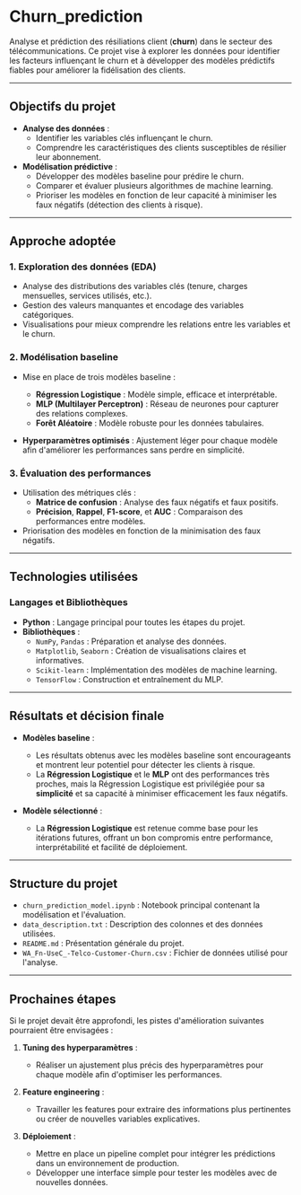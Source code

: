 # Churn_prediction

Analyse et prédiction des résiliations client (**churn**) dans le secteur des télécommunications. Ce projet vise à explorer les données pour identifier les facteurs influençant le churn et à développer des modèles prédictifs fiables pour améliorer la fidélisation des clients.

---

##  Objectifs du projet

- **Analyse des données** :
  - Identifier les variables clés influençant le churn.
  - Comprendre les caractéristiques des clients susceptibles de résilier leur abonnement.
- **Modélisation prédictive** :
  - Développer des modèles baseline pour prédire le churn.
  - Comparer et évaluer plusieurs algorithmes de machine learning.
  - Prioriser les modèles en fonction de leur capacité à minimiser les faux négatifs (détection des clients à risque).

---

##  Approche adoptée

### 1. **Exploration des données (EDA)**
- Analyse des distributions des variables clés (tenure, charges mensuelles, services utilisés, etc.).
- Gestion des valeurs manquantes et encodage des variables catégoriques.
- Visualisations pour mieux comprendre les relations entre les variables et le churn.

### 2. **Modélisation baseline**
- Mise en place de trois modèles baseline :
  - **Régression Logistique** : Modèle simple, efficace et interprétable.
  - **MLP (Multilayer Perceptron)** : Réseau de neurones pour capturer des relations complexes.
  - **Forêt Aléatoire** : Modèle robuste pour les données tabulaires.

- **Hyperparamètres optimisés** : Ajustement léger pour chaque modèle afin d'améliorer les performances sans perdre en simplicité.

### 3. **Évaluation des performances**
- Utilisation des métriques clés :
  - **Matrice de confusion** : Analyse des faux négatifs et faux positifs.
  - **Précision**, **Rappel**, **F1-score**, et **AUC** : Comparaison des performances entre modèles.
- Priorisation des modèles en fonction de la minimisation des faux négatifs.

---

##  Technologies utilisées

### Langages et Bibliothèques
- **Python** : Langage principal pour toutes les étapes du projet.
- **Bibliothèques** :
  - `NumPy`, `Pandas` : Préparation et analyse des données.
  - `Matplotlib`, `Seaborn` : Création de visualisations claires et informatives.
  - `Scikit-learn` : Implémentation des modèles de machine learning.
  - `TensorFlow` : Construction et entraînement du MLP.

---

##  Résultats et décision finale

- **Modèles baseline** :
  - Les résultats obtenus avec les modèles baseline sont encourageants et montrent leur potentiel pour détecter les clients à risque.
  - La **Régression Logistique** et le **MLP** ont des performances très proches, mais la Régression Logistique est privilégiée pour sa **simplicité** et sa capacité à minimiser efficacement les faux négatifs.

- **Modèle sélectionné** :
  - La **Régression Logistique** est retenue comme base pour les itérations futures, offrant un bon compromis entre performance, interprétabilité et facilité de déploiement.

---

##  Structure du projet

- `churn_prediction_model.ipynb` : Notebook principal contenant la modélisation et l'évaluation.
- `data_description.txt` : Description des colonnes et des données utilisées.
- `README.md` : Présentation générale du projet.
- `WA_Fn-UseC_-Telco-Customer-Churn.csv` : Fichier de données utilisé pour l'analyse.

---

## Prochaines étapes

Si le projet devait être approfondi, les pistes d'amélioration suivantes pourraient être envisagées :

1. **Tuning des hyperparamètres** :
   - Réaliser un ajustement plus précis des hyperparamètres pour chaque modèle afin d'optimiser les performances.

2. **Feature engineering** :
   - Travailler les features pour extraire des informations plus pertinentes ou créer de nouvelles variables explicatives.

3. **Déploiement** :
   - Mettre en place un pipeline complet pour intégrer les prédictions dans un environnement de production.
   - Développer une interface simple pour tester les modèles avec de nouvelles données.
